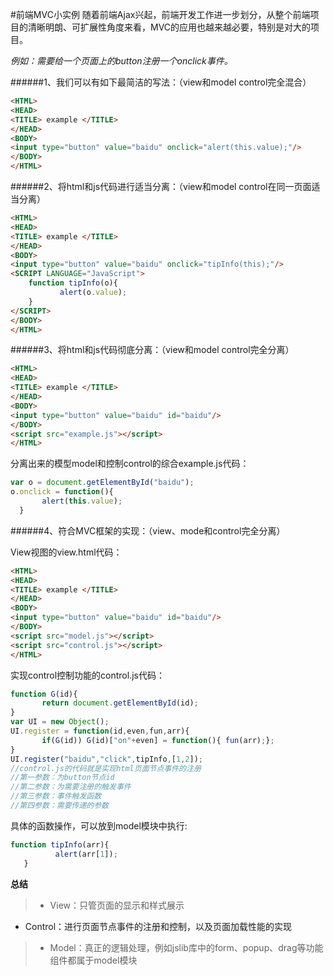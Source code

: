 #前端MVC小实例
随着前端Ajax兴起，前端开发工作进一步划分，从整个前端项目的清晰明朗、可扩展性角度来看，MVC的应用也越来越必要，特别是对大的项目。

_例如：需要给一个页面上的button注册一个onclick事件。_

######1、我们可以有如下最简洁的写法：（view和model control完全混合）
```html
<HTML>
<HEAD>
<TITLE> example </TITLE>
</HEAD>
<BODY>
<input type="button" value="baidu" onclick="alert(this.value);"/>
</BODY>
</HTML>
```
######2、将html和js代码进行适当分离：（view和model control在同一页面适当分离）
```html
<HTML>
<HEAD>
<TITLE> example </TITLE>
</HEAD>
<BODY>
<input type="button" value="baidu" onclick="tipInfo(this);"/>
<SCRIPT LANGUAGE="JavaScript">
    function tipInfo(o){
           alert(o.value);
    }
</SCRIPT>
</BODY>
</HTML>
```
######3、将html和js代码彻底分离：（view和model control完全分离）
```html
<HTML>
<HEAD>
<TITLE> example </TITLE>
</HEAD>
<BODY>
<input type="button" value="baidu" id="baidu"/>
</BODY>
<script src="example.js"></script>
</HTML>
```
分离出来的模型model和控制control的综合example.js代码：
```JavaScript
var o = document.getElementById("baidu");
o.onclick = function(){
       alert(this.value);
  }
```
######4、符合MVC框架的实现：（view、mode和control完全分离）

View视图的view.html代码：
```html
<HTML>
<HEAD>
<TITLE> example </TITLE>
</HEAD>
<BODY>
<input type="button" value="baidu" id="baidu"/>
</BODY>
<script src="model.js"></script>
<script src="control.js"></script>
</HTML>
```
实现control控制功能的control.js代码：
```javascript
function G(id){
       return document.getElementById(id);
}
var UI = new Object();
UI.register = function(id,even,fun,arr){
       if(G(id)) G(id)["on"+even] = function(){ fun(arr);};
}
UI.register("baidu","click",tipInfo,[1,2]);
//control.js的代码就是实现html页面节点事件的注册
//第一参数：为button节点id
//第二参数：为需要注册的触发事件
//第三参数：事件触发函数
//第四参数：需要传递的参数
 ```
 具体的函数操作，可以放到model模块中执行:
 ```javascript
 function tipInfo(arr){
           alert(arr[1]);
    }
```
**总结**
>* View：只管页面的显示和样式展示
* Control：进行页面节点事件的注册和控制，以及页面加载性能的实现
>* Model：真正的逻辑处理，例如jslib库中的form、popup、drag等功能组件都属于model模块
